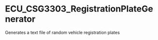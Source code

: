 # ECU_CSG3303_RegistrationPlateGenerator
Generates a text file of random vehicle registration plates
